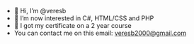 - 👋 Hi, I’m @veresb
- 👀 I’m now interested in C#, HTML/CSS and PHP
- 🌱 I got my certificate on a 2 year course
- You can contact me on this email: veresb2000@gmail.com
